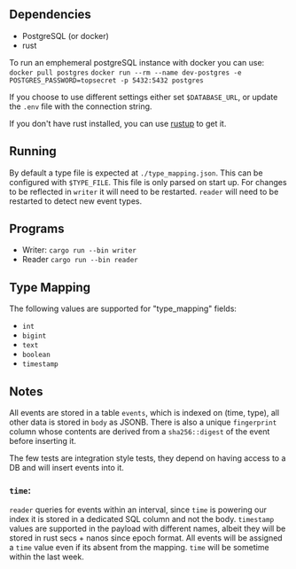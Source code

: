 ## Dependencies
- PostgreSQL (or docker)
- rust

To run an emphemeral postgreSQL instance with docker you can use:
`docker pull postgres`
`docker run --rm --name dev-postgres -e POSTGRES_PASSWORD=topsecret -p 5432:5432 postgres`

If you choose to use different settings either set `$DATABASE_URL`, or update the `.env` file with the connection string.

If you don't have rust installed, you can use [rustup](https://rustup.rs/) to get it.

## Running
By default a type file is expected at `./type_mapping.json`. This can be configured with `$TYPE_FILE`. This file is only parsed on start up. For changes to be reflected in `writer` it will need to be restarted. `reader` will need to be restarted to detect new event types.

## Programs
  - Writer: `cargo run --bin writer`
  - Reader `cargo run --bin reader`

## Type Mapping
The following values are supported for "type_mapping" fields:
- `int`
- `bigint`
- `text`
- `boolean`
- `timestamp`

## Notes
All events are stored in a table `events`, which is indexed on (time, type), all other data is stored in `body` as JSONB. There is also a unique `fingerprint` column whose contents are derived from a  `sha256::digest` of the event before inserting it. 

The few tests are integration style tests, they depend on having access to a DB and will insert events into it.

### `time`:
`reader` queries for events within an interval, since `time` is powering our index it is stored in a dedicated SQL column and not the body. `timestamp` values are supported in the payload with different names, albeit they will be stored in rust secs + nanos since epoch format. All events will be assigned a `time` value even if its absent from the mapping. `time` will be sometime within the last week.